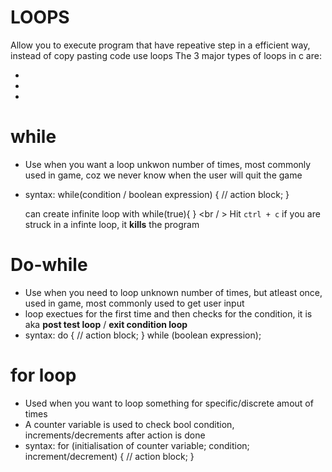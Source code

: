 # LOOPS
Allow you to execute program that have repeative step in a efficient way, instead of copy pasting code use loops
The 3 major types of loops in c are:
 - [1]:while
 - [2]:Do-while
 - [3]:for-loop

# while
  - Use when you want a loop unkwon number of times, most commonly used in game, coz we never know when the user will quit the game
  - syntax: while(condition / boolean expression)
            {
                // action block;
            }

    can create infinite loop with while(true){    } <br / >
    Hit `ctrl + c` if you are struck in a infinte loop, it **kills** the program

# Do-while
 - Use when you need to loop unknown number of times, but atleast once, used in game, most commonly used to get user input
 - loop exectues for the first time and then checks for the condition, it is aka **post test loop** / **exit condition loop**
 - syntax: do
            {
                // action block;
            }
            while (boolean expression);

# for loop
  - Used when you want to loop something for specific/discrete amout of times
  - A counter variable is used to check bool condition, increments/decrements after action is done
  - syntax: for (initialisation of counter variable; condition; increment/decrement)
            {
                // action block;
            }